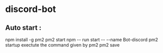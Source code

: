 # discord-bot

## Auto start :
npm install -g pm2
pm2 start npm -- run start -- --name Bot-discord
pm2 startup
exectute the command given by pm2
pm2 save